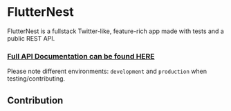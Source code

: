 # FlutterNest

FlutterNest is a fullstack Twitter-like, feature-rich app made with tests and a public REST API.

### [Full API Documentation can be found HERE](https://bold-robot-61970.postman.co/workspace/TweetSphere~63d6cd21-0e0f-4b4a-ac90-2a3d7f199df2/collection/27584367-82b4995c-9505-4b00-8706-5c13136bcc1c?action=share&creator=27584367&active-environment=27584367-b138162e-8fa4-4e40-8091-01f9e7f470d8)

Please note different environments: `development` and `production` when testing/contributing.

## Contribution

